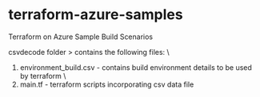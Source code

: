# terraform-azure-samples
Terraform on Azure Sample Build Scenarios

csvdecode folder > contains the following files: \
1. environment_build.csv - contains build environment details to be used by terraform \
2. main.tf - terraform scripts incorporating csv data file
